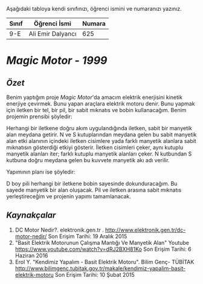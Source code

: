 

Aşağıdaki tabloya kendi sınıfınızı, öğrenci ismini ve numaranızı yazınız. 

Sınıf | Öğrenci İsmi  | Numara
-------|----------------|--------
9-E   | Ali Emir Dalyancı | 625


#  ***Magic Motor - 1999***
## *Özet*
   Benim yaptığım proje *Magic Motor*'da amacım elektrik enerjisini
 kinetik enerjiye çevirmek. Bunu yapan araçlara elektrik motoru denir. 
 Bunu yapmak için iletken bir tel, bir pil,
 bir sabit mıknatıs ve bobin kullanacağım. Benim projemin
 prensibi şöyledir:

Herhangi bir iletkene doğru akım uygulandığında iletken, sabit bir manyetik alan meydana getirir. N ve S kutuplarından meydana gelen bu sabit manyetik alan etki alanının içindeki iletken cisimlere yada farklı manyetik alanlara sabit mıknatısın gösterdiği etkiyi gösterir. İletken cisimleri çeker, aynı kutuplu manyetik alanları iter; farklı kutuplu manyetik alanları çeker. N kutbundan S kutbuna doğru meydana gelen bu kuvvete manyetik akı adı verilir.

Yapımının planı ise şöyledir:

D boy pili herhangi bir iletkene bobin sayesinde dokunduracağım.
Bu sayede manyetik bir alan oluşacak. Pil ve iletken arasına
sabit mıknatıs yerleştireceğim ve projenin yapımı tamamlanacak.   

## *Kaynakçalar*  
 1. DC Motor Nedir?. elektronik.gen.tr .
      http://www.elektronik.gen.tr/dc-motor-nedir/
      Son Erişim Tarihi: 19 Aralık 2015
 2. "Basit Elektrik Motorunun Çalışma Mantığı Ve Manyetik Alan" Youtube
 https://www.youtube.com/watch?v=dRJ2BXH81Ko
 Son Erişim Tarihi: 6 Haziran 2016
 3. Erol Y. "Kendimiz Yapalım - Basit Elektrik Motoru". Bilim Genç- TÜBİTAK
http://www.bilimgenc.tubitak.gov.tr/makale/kendimiz-yapalim-basit-elektrik-motoru
Son Erişim Tarihi: 10 Şubat 2015
